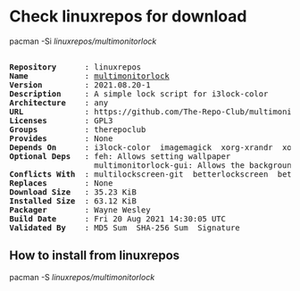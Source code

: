 # Check linuxrepos for download

pacman -Si *linuxrepos/multimonitorlock*

<div class="highlight"><pre class="highlight"><text>
<b>Repository</b>      : linuxrepos
<b>Name</b>            : <a href="../../x86_64/multimonitorlock-2021.08.20-1-any.pkg.tar.zst">multimonitorlock</a>
<b>Version</b>         : 2021.08.20-1
<b>Description</b>     : A simple lock script for i3lock-color
<b>Architecture</b>    : any
<b>URL</b>             : https://github.com/The-Repo-Club/multimonitorlock
<b>Licenses</b>        : GPL3
<b>Groups</b>          : therepoclub
<b>Provides</b>        : None
<b>Depends On</b>      : i3lock-color  imagemagick  xorg-xrandr  xorg-xdpyinfo  bc  bash
<b>Optional Deps</b>   : feh: Allows setting wallpaper
                  multimonitorlock-gui: Allows the background to be changed
<b>Conflicts With</b>  : multilockscreen-git  betterlockscreen  betterlockscreen-git
<b>Replaces</b>        : None
<b>Download Size</b>   : 35.23 KiB
<b>Installed Size</b>  : 63.12 KiB
<b>Packager</b>        : Wayne Wesley <wayne6324@gmail.com>
<b>Build Date</b>      : Fri 20 Aug 2021 14:30:05 UTC
<b>Validated By</b>    : MD5 Sum  SHA-256 Sum  Signature
</text></pre></div>

## How to install from linuxrepos

pacman -S *linuxrepos/multimonitorlock*
